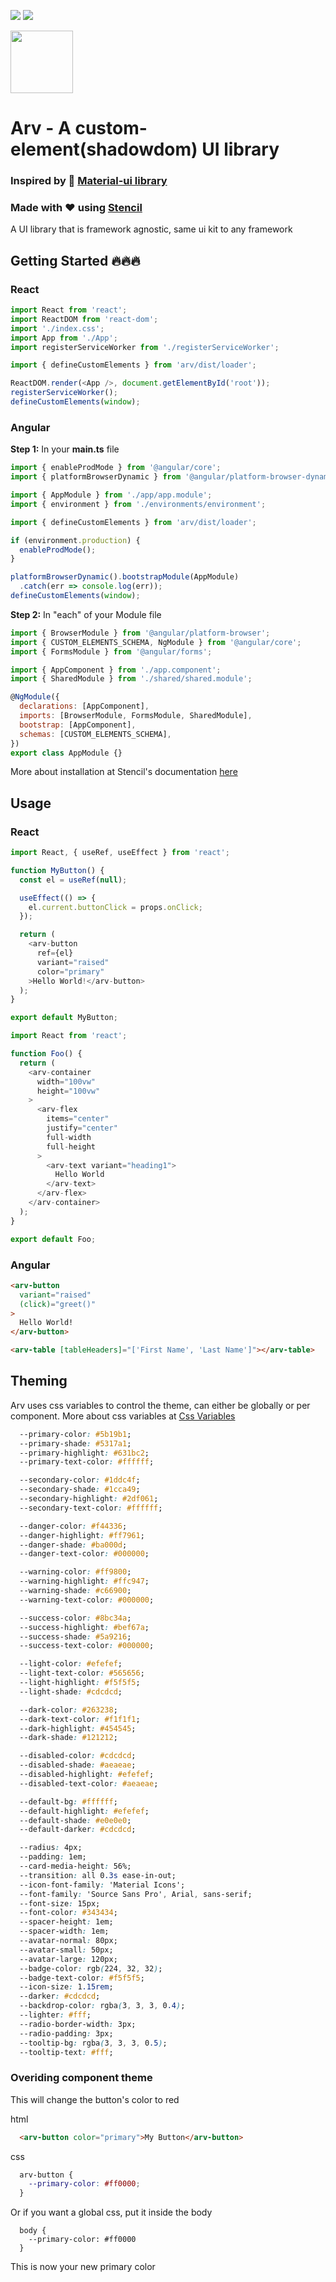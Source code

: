 ![](https://badgen.net/bundlephobia/min/arv) ![](https://badgen.net/npm/v/arv)

<img src="https://jeric17.github.io/arv/arv-logo.svg" width=100px />

# Arv - A custom-element(shadowdom) UI library

### Inspired by 💪 [Material-ui library](https://material-ui.com/)
### Made with ❤️ using [Stencil](https://stenciljs.com)

A UI library that is framework agnostic, same ui kit to any framework

## Getting Started 🔥🔥🔥

### React

```javascript
import React from 'react';
import ReactDOM from 'react-dom';
import './index.css';
import App from './App';
import registerServiceWorker from './registerServiceWorker';

import { defineCustomElements } from 'arv/dist/loader';

ReactDOM.render(<App />, document.getElementById('root'));
registerServiceWorker();
defineCustomElements(window);
```

### Angular

**Step 1:** In your **main.ts** file
```javascript
import { enableProdMode } from '@angular/core';
import { platformBrowserDynamic } from '@angular/platform-browser-dynamic';

import { AppModule } from './app/app.module';
import { environment } from './environments/environment';

import { defineCustomElements } from 'arv/dist/loader';

if (environment.production) {
  enableProdMode();
}

platformBrowserDynamic().bootstrapModule(AppModule)
  .catch(err => console.log(err));
defineCustomElements(window);
```

**Step 2:** In "each" of your Module file
```javascript
import { BrowserModule } from '@angular/platform-browser';
import { CUSTOM_ELEMENTS_SCHEMA, NgModule } from '@angular/core';
import { FormsModule } from '@angular/forms';

import { AppComponent } from './app.component';
import { SharedModule } from './shared/shared.module';

@NgModule({
  declarations: [AppComponent],
  imports: [BrowserModule, FormsModule, SharedModule],
  bootstrap: [AppComponent],
  schemas: [CUSTOM_ELEMENTS_SCHEMA],
})
export class AppModule {}
```

More about installation at Stencil's documentation [here](https://stenciljs.com/docs/overview)

## Usage

### React
```javascript
import React, { useRef, useEffect } from 'react';

function MyButton() {
  const el = useRef(null);

  useEffect(() => {
    el.current.buttonClick = props.onClick;
  });

  return (
    <arv-button
      ref={el}
      variant="raised"
      color="primary"
    >Hello World!</arv-button>
  );
}

export default MyButton;
```

```javascript
import React from 'react';

function Foo() {
  return (
    <arv-container
      width="100vw"
      height="100vw"
    >
      <arv-flex
        items="center"
        justify="center"
        full-width
        full-height
      >
        <arv-text variant="heading1">
          Hello World
        </arv-text>
      </arv-flex>
    </arv-container>
  );
}

export default Foo;
```

### Angular

```html
<arv-button
  variant="raised"
  (click)="greet()"
>
  Hello World!
</arv-button>

```

```html
<arv-table [tableHeaders]="['First Name', 'Last Name']"></arv-table>
```

## Theming
Arv uses css variables to control the theme, can either be globally or per component. More about css variables at [Css Variables](https://developer.mozilla.org/en-US/docs/Web/CSS/Using_CSS_variables)

```css
  --primary-color: #5b19b1;
  --primary-shade: #5317a1;
  --primary-highlight: #631bc2;
  --primary-text-color: #ffffff;

  --secondary-color: #1ddc4f;
  --secondary-shade: #1cca49;
  --secondary-highlight: #2df061;
  --secondary-text-color: #ffffff;

  --danger-color: #f44336;
  --danger-highlight: #ff7961;
  --danger-shade: #ba000d;
  --danger-text-color: #000000;

  --warning-color: #ff9800;
  --warning-highlight: #ffc947;
  --warning-shade: #c66900;
  --warning-text-color: #000000;

  --success-color: #8bc34a;
  --success-highlight: #bef67a;
  --success-shade: #5a9216;
  --success-text-color: #000000;

  --light-color: #efefef;
  --light-text-color: #565656;
  --light-highlight: #f5f5f5;
  --light-shade: #cdcdcd;

  --dark-color: #263238;
  --dark-text-color: #f1f1f1;
  --dark-highlight: #454545;
  --dark-shade: #121212;

  --disabled-color: #cdcdcd;
  --disabled-shade: #aeaeae;
  --disabled-highlight: #efefef;
  --disabled-text-color: #aeaeae;

  --default-bg: #ffffff;
  --default-highlight: #efefef;
  --default-shade: #e0e0e0;
  --default-darker: #cdcdcd;

  --radius: 4px;
  --padding: 1em;
  --card-media-height: 56%;
  --transition: all 0.3s ease-in-out;
  --icon-font-family: 'Material Icons';
  --font-family: 'Source Sans Pro', Arial, sans-serif;
  --font-size: 15px;
  --font-color: #343434;
  --spacer-height: 1em;
  --spacer-width: 1em;
  --avatar-normal: 80px;
  --avatar-small: 50px;
  --avatar-large: 120px;
  --badge-color: rgb(224, 32, 32);
  --badge-text-color: #f5f5f5;
  --icon-size: 1.15rem;
  --darker: #cdcdcd;
  --backdrop-color: rgba(3, 3, 3, 0.4);
  --lighter: #fff;
  --radio-border-width: 3px;
  --radio-padding: 3px;
  --tooltip-bg: rgba(3, 3, 3, 0.5);
  --tooltip-text: #fff;
```

### Overiding component theme

This will change the button's color to red

html
```html
  <arv-button color="primary">My Button</arv-button>
```

css
```css
  arv-button {
    --primary-color: #ff0000;
  }
```

Or if you want a global css, put it inside the body

```
  body {
    --primary-color: #ff0000
  }
```

This is now your new primary color
